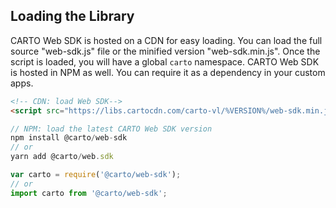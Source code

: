 ## Loading the Library
CARTO Web SDK is hosted on a CDN for easy loading. You can load the full source "web-sdk.js" file or the minified version "web-sdk.min.js". Once the script is loaded, you will have a global `carto` namespace.
CARTO Web SDK is hosted in NPM as well. You can require it as a dependency in your custom apps.

```html
<!-- CDN: load Web SDK-->
<script src="https://libs.cartocdn.com/carto-vl/%VERSION%/web-sdk.min.js"></script>
```

```javascript
// NPM: load the latest CARTO Web SDK version
npm install @carto/web-sdk
// or
yarn add @carto/web.sdk

var carto = require('@carto/web-sdk');
// or
import carto from '@carto/web-sdk';
```
